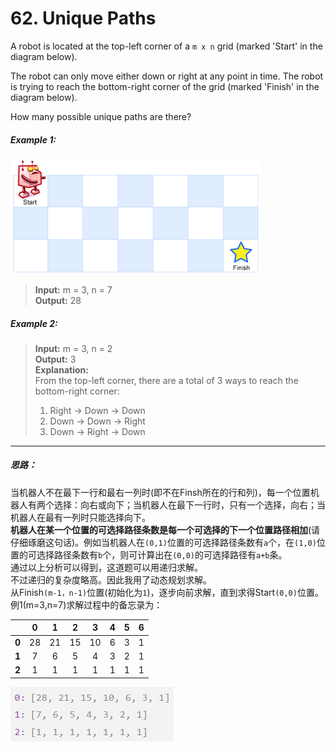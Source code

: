 # 62. Unique Paths

A robot is located at the top-left corner of a `m x n` grid (marked 'Start' in the diagram below).

The robot can only move either down or right at any point in time. The robot is trying to reach the bottom-right corner of the grid (marked 'Finish' in the diagram below).

How many possible unique paths are there?

##### Example 1:
![例1](./source/robot_maze.png)  
> **Input:** m = 3, n = 7  
> **Output:** 28

##### Example 2:
> **Input:** m = 3, n = 2  
> **Output:** 3  
> **Explanation:**   
> From the top-left corner, there are a total of 3 ways to reach the bottom-right corner:
> 1. Right -> Down -> Down
> 2. Down -> Down -> Right
> 3. Down -> Right -> Down

---
##### 思路：
当机器人不在最下一行和最右一列时(即不在Finsh所在的行和列)，每一个位置机器人有两个选择：向右或向下；当机器人在最下一行时，只有一个选择，向右；当机器人在最有一列时只能选择向下。  
**机器人在某一个位置的可选择路径条数是每一个可选择的下一个位置路径相加**(请仔细琢磨这句话)。例如当机器人在`(0,1)`位置的可选择路径条数有`a`个，在`(1,0)`位置的可选择路径条数有`b`个，则可计算出在`(0,0)`的可选择路径有`a+b`条。  
通过以上分析可以得到，这道题可以用递归求解。  
不过递归的复杂度略高。因此我用了动态规划求解。  
从Finish`(m-1，n-1)`位置(初始化为`1`)，逐步向前求解，直到求得Start`(0,0)`位置。  
例1(m=3,n=7)求解过程中的备忘录为：  


||0|1|2|3|4|5|6|
|:-:|:-:|:-:|:-:|:-:|:-:|:-:|:-:|
|**0**|28|21|15|10|6|3|1|
|**1**|7|6|5|4|3|2|1|
|**2**|1|1|1|1|1|1|1|

![备忘录矩阵](./source/memo.png)  